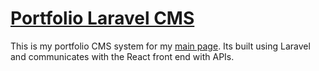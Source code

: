 # <a href="console.bassilyounes.com">Portfolio Laravel CMS</a>

This is my portfolio CMS system for my <a href="https://bassilyounes.com">main page</a>. Its built using Laravel and communicates with the React front end with APIs.
